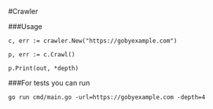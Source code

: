#Crawler

###Usage

`c, err := crawler.New("https://gobyexample.com")`

`p, err := c.Crawl()`

`p.Print(out, *depth)`


###For tests you can run

`go run cmd/main.go -url=https://gobyexample.com -depth=4`